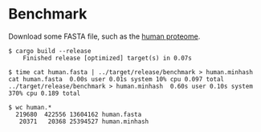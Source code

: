 # Benchmark

Download some FASTA file, such as the [human proteome](https://www.uniprot.org/uniprot/?query=proteome:UP000005640%20reviewed:yes).

```console
$ cargo build --release
    Finished release [optimized] target(s) in 0.07s

$ time cat human.fasta | ../target/release/benchmark > human.minhash
cat human.fasta  0.00s user 0.01s system 10% cpu 0.097 total
../target/release/benchmark > human.minhash  0.60s user 0.10s system 370% cpu 0.189 total

$ wc human.*
  219680  422556 13604162 human.fasta
   20371   20368 25394527 human.minhash
```